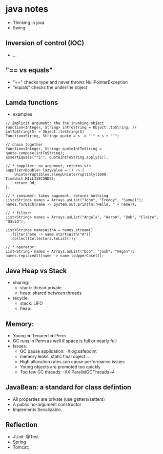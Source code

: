 # java notes
* Thinking in java
* Swing

## Inversion of control (IOC)
* ...

## "== vs equals"
* "==" checks type and never throws NullPointerException
* "equals" checks the underline object

## Lamda functions
* examples
```
// implicit argument: the the invoking object
Function<Integer, String> intToString = Object::toString; // intToString(5) = Object::toString(5)
Function<String, String> quote = s -> "'" + s + "'";

// chain together
Function<Integer, String> quoteIntToString = quote.compose(intToString);
assertEquals("'5'", quoteIntToString.apply(5));

// * supplier: no argument, returns sth
Supplier<Double> lazyValue = () -> {
    Uninterruptibles.sleepUninterruptibly(1000, TimeUnit.MILLISECONDS);
    return 9d;
};

// * consumer: takes augument, returns nothiing
List<String> names = Arrays.asList("John", "Freddy", "Samuel");
names.forEach(name -> System.out.println("Hello, " + name));

// * filter:
List<String> names = Arrays.asList("Angela", "Aaron", "Bob", "Claire", "David");

List<String> namesWithA = names.stream()
  .filter(name -> name.startsWith("A"))
  .collect(Collectors.toList());

// * operator:
List<String> names = Arrays.asList("bob", "josh", "megan");
names.replaceAll(name -> name.toUpperCase());
```

## Java Heap vs Stack
* sharing:
    * stack: thread private
    * heap: shared between threads
* recycle:
    * stack: LIFO
    * heap:

## Memory:
* Young => Tenured => Perm
* GC runs in Perm as well if space is full or nearly full
* Issues:
    * GC pause application: -Xlog:safepoint
    * memory leaks: static final object...
    * High allocation rates can cause performance issues
    * Young objects are promoted too quickly
    * Too few GC threads: -XX:ParallelGCThreads=4

## JavaBean: a standard for class defintion
* All properties are private (use getters/setters)
* A public no-argument constructor
* Implements Serializable.

## Reflection
* JUnit: @Test
* Spring
* Tomcat: